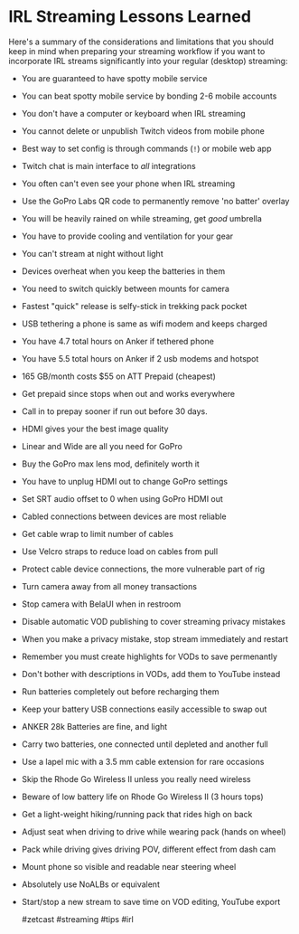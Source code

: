 # IRL Streaming Lessons Learned

Here's a summary of the considerations and limitations that you should
keep in mind when preparing your streaming workflow if you want to
incorporate IRL streams significantly into your regular (desktop)
streaming:

* You are guaranteed to have spotty mobile service
* You can beat spotty mobile service by bonding 2-6 mobile accounts
* You don't have a computer or keyboard when IRL streaming
* You cannot delete or unpublish Twitch videos from mobile phone
* Best way to set config is through commands (`!`) or mobile web app
* Twitch chat is main interface to *all* integrations
* You often can't even see your phone when IRL streaming
* Use the GoPro Labs QR code to permanently remove 'no batter' overlay
* You will be heavily rained on while streaming, get *good* umbrella
* You have to provide cooling and ventilation for your gear
* You can't stream at night without light
* Devices overheat when you keep the batteries in them
* You need to switch quickly between mounts for camera
* Fastest "quick" release is selfy-stick in trekking pack pocket
* USB tethering a phone is same as wifi modem and keeps charged
* You have 4.7 total hours on Anker if tethered phone
* You have 5.5 total hours on Anker if 2 usb modems and hotspot
* 165 GB/month costs \$55 on ATT Prepaid (cheapest)
* Get prepaid since stops when out and works everywhere
* Call in to prepay sooner if run out before 30 days.
* HDMI gives your the best image quality
* Linear and Wide are all you need for GoPro
* Buy the GoPro max lens mod, definitely worth it
* You have to unplug HDMI out to change GoPro settings
* Set SRT audio offset to 0 when using GoPro HDMI out
* Cabled connections between devices are most reliable
* Get cable wrap to limit number of cables
* Use Velcro straps to reduce load on cables from pull
* Protect cable device connections, the more vulnerable part of rig
* Turn camera away from all money transactions
* Stop camera with BelaUI when in restroom
* Disable automatic VOD publishing to cover streaming privacy mistakes
* When you make a privacy mistake, stop stream immediately and restart
* Remember you must create highlights for VODs to save permenantly
* Don't bother with descriptions in VODs, add them to YouTube instead
* Run batteries completely out before recharging them
* Keep your battery USB connections easily accessible to swap out
* ANKER 28k Batteries are fine, and light
* Carry two batteries, one connected until depleted and another full
* Use a lapel mic with a 3.5 mm cable extension for rare occasions
* Skip the Rhode Go Wireless II unless you really need wireless
* Beware of low battery life on Rhode Go Wireless II (3 hours tops)
* Get a light-weight hiking/running pack that rides high on back
* Adjust seat when driving to drive while wearing pack (hands on wheel)
* Pack while driving gives driving POV, different effect from dash cam
* Mount phone so visible and readable near steering wheel
* Absolutely use NoALBs or equivalent
* Start/stop a new stream to save time on VOD editing, YouTube export

    #zetcast #streaming #tips #irl
